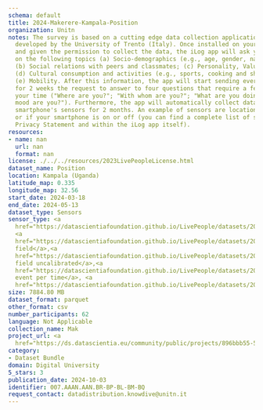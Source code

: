 ```yaml
---
schema: default
title: 2024-Makerere-Kampala-Position
organization: Unitn
notes: The survey is based on a cutting edge data collection application called iLog1,
  developed by the University of Trento (Italy). Once installed on your smartphone
  and given the permission to collect the data, the iLog app will ask you information
  on the following topics (a) Socio-demographics (e.g., age, gender, nationality);
  (b) Social relations with peers and classmates; (c) Personality, Values and Competences;
  (d) Cultural consumption and activities (e.g., sports, cooking and shopping habits);
  (e) Mobility. After this information, the app will start sending every 30 minutes
  for 2 weeks the request to answer to four questions that require a few seconds of
  your time ("Where are you?"; "With whom are you?"; "What are you doing?"; and "What
  mood are you?"). Furthermore, the app will automatically collect data from your
  smartphone's sensors for 2 months. An example of sensors are location, bluetooth
  or if your smartphone is on or off (you can find a complete list of sensors in the
  Privacy Statement and within the iLog app itself).
resources:
- name: nan
  url: nan
  format: nan
license: ./../../resources/2023LivePeopleLicense.html
dataset_name: Position
location: Kampala (Uganda)
latitude_map: 0.335
longitude_map: 32.56
start_date: 2024-03-18
end_date: 2024-05-13
dataset_type: Sensors
sensor_type: <a 
  href="https://datascientiafoundation.github.io/LivePeople/datasets/2024-MAK-Kampala-Proximity%20Event/">proximity</a>,
  <a 
  href="https://datascientiafoundation.github.io/LivePeople/datasets/2024-MAK-Kampala-Magnetic%20Field%20Event/">magnetic
  field</a>,<a 
  href="https://datascientiafoundation.github.io/LivePeople/datasets/2024-MAK-Kampala-Magnetic%20Field%20Uncalibrated/">magnetic
  field uncalibrated</a>,<a 
  href="https://datascientiafoundation.github.io/LivePeople/datasets/2024-MAK-Kampala-Location%20Event%20Per%20Time/">location
  event per time</a>, <a 
  href="https://datascientiafoundation.github.io/LivePeople/datasets/2024-MAK-Kampala-Orientation%20Event/">orientation</a>
size: 7884.80 MB
dataset_format: parquet
other_format: csv
number_participants: 62
language: Not Applicable
collection_name: Mak
project_url: <a 
  href="https://ds.datascientia.eu/community/public/projects/896bbb55-5ee2-4653-9b43-69cc88633ec13">https://ds.datascientia.eu/community/public/projects/896bbb55-5ee2-4653-9b43-69cc88633ec13</a>
category:
- Dataset Bundle
domain: Digital University
5_stars: 3
publication_date: 2024-10-03
identifier: 007.AAAN.AAN.BR-BP-BL-BM-BQ
request_contact: datadistribution.knowdive@unitn.it
---
```


